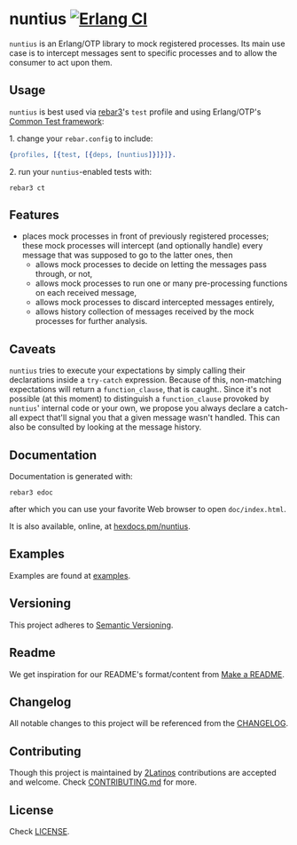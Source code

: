 # nuntius [![Erlang CI][ci-img]][ci]

[ci]: https://github.com/2Latinos/nuntius
[ci-img]: https://github.com/2Latinos/nuntius/workflows/erlang/badge.svg

`nuntius` is an Erlang/OTP library to mock registered processes. Its main use case is to intercept
messages sent to specific processes and to allow the consumer to act upon them.

## Usage

`nuntius` is best used via [rebar3](https://rebar3.org/)'s `test` profile and using Erlang/OTP's
[Common Test framework](https://www.erlang.org/doc/man/common_test.html):

1\. change your `rebar.config` to include:

```erlang
{profiles, [{test, [{deps, [nuntius]}]}]}.
```

2\. run your `nuntius`-enabled tests with:

```shell
rebar3 ct
```

## Features

* places mock processes in front of previously registered processes; these mock processes will
intercept (and optionally handle) every message that was supposed to go to the latter ones, then
  * allows mock processes to decide on letting the messages pass through, or not,
  * allows mock processes to run one or many pre-processing functions on each received message,
  * allows mock processes to discard intercepted messages entirely,
  * allows history collection of messages received by the mock processes for further analysis.

## Caveats

`nuntius` tries to execute your expectations by simply calling their declarations inside a
`try-catch` expression. Because of this, non-matching expectations will return a `function_clause`,
that is caught..
Since it's not possible (at this moment) to distinguish a `function_clause` provoked by `nuntius`'
internal code or your own, we propose you always declare a catch-all expect that'll signal you
that a given message wasn't handled. This can also be consulted by looking at the message history.

## Documentation

Documentation is generated with:

```shell
rebar3 edoc
```

after which you can use your favorite Web browser to open `doc/index.html`.

It is also available, online, at [hexdocs.pm/nuntius](https://hexdocs.pm/nuntius/).

## Examples

Examples are found at [examples](examples).

## Versioning

This project adheres to [Semantic Versioning](https://semver.org/spec/v2.0.0.html).

## Readme

We get inspiration for our README's format/content from
[Make a README](https://www.makeareadme.com/).

## Changelog

All notable changes to this project will be referenced from the [CHANGELOG](CHANGELOG.md).

## Contributing

Though this project is maintained by [2Latinos](https://github.com/2Latinos) contributions are
accepted and welcome. Check [CONTRIBUTING.md](CONTRIBUTING.md) for more.

## License

Check [LICENSE](LICENSE).
